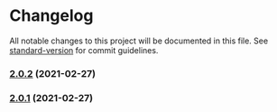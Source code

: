 # Changelog

All notable changes to this project will be documented in this file. See [standard-version](https://github.com/conventional-changelog/standard-version) for commit guidelines.

### [2.0.2](https://github.com/HaiRongHaHA/moonlit-night/compare/v2.0.1...v2.0.2) (2021-02-27)

### [2.0.1](https://github.com/HaiRongHaHA/moonlit-night/compare/v2.0.0...v2.0.1) (2021-02-27)
